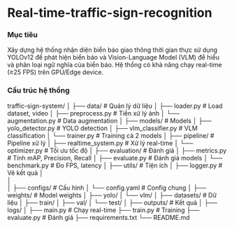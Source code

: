 # Real-time-traffic-sign-recognition

### Mục tiêu

Xây dựng hệ thống nhận diện biển báo giao thông thời gian thực sử dụng YOLOv12 để phát hiện biển báo và Vision-Language Model (VLM) để hiểu và phân loại ngữ nghĩa của biển báo. Hệ thống có khả năng chạy real-time (≥25 FPS) trên GPU/Edge device.

### Cấu trúc hệ thống

traffic-sign-system/
│
├── data/                          # Quản lý dữ liệu
│   ├── loader.py                 # Load dataset, video
│   ├── preprocess.py             # Tiền xử lý ảnh
│   └── augmentation.py           # Data augmentation
│
├── models/                        # Models
│   ├── yolo_detector.py          # YOLO detection
│   ├── vlm_classifier.py         # VLM classification
│   └── trainer.py                # Training cả 2 models
│
├── pipeline/                      # Pipeline xử lý
│   ├── realtime_system.py        # Xử lý real-time
│   └── optimizer.py              # Tối ưu tốc độ
│
├── evaluation/                    # Đánh giá
│   ├── metrics.py                # Tính mAP, Precision, Recall
│   ├── evaluate.py               # Đánh giá models
│   └── benchmark.py              # Đo FPS, latency
│
├── utils/                         # Tiện ích
│   ├── logger.py                   # Vẽ kết quả
│   
│   
│
├── configs/                       # Cấu hình
│   └── config.yaml               # Config chung
│
├── weights/                       # Model weights
│   ├── yolo/
│   └── vlm/
│
├── datasets/                      # Dữ liệu
│   ├── train/
│   ├── val/
│   └── test/
│
├── outputs/                       # Kết quả
│   ├── logs/
│
├── main.py                        # Chạy real-time
├── train.py                       # Training
├── evaluate.py                    # Đánh giá
├── requirements.txt
└── README.md
